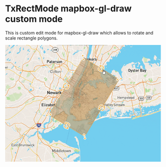 # TxRectMode mapbox-gl-draw custom mode

This is custom edit mode for mapbox-gl-draw which allows to rotate and scale rectangle polygons.

![Demo gif](/docs/tx_demo1.gif)
